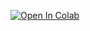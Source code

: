 [![Open In Colab](https://colab.research.google.com/assets/colab-badge.svg)](https://colab.research.google.com/github/ieee-saocarlos/2021EstudosPython/blob/master/1/allan/Lista%20de%20Compras.ipynb)

